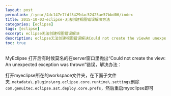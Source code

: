 ```yaml
---
layout: post
permalink: /:year/4dc147e7fdf5429dac52425ae57bbd06/index
title: 2015-10-03-eclipse-无法创建视图错误解决方法
categories: [eclipse]
tags: [eclipse]
excerpt: eclipse无法创建视图错误解决
description: eclipse无法创建视图错误解决Could not create the viewAn unexpected exception was thrown
toc: true
---
```


MyEclipse 打开后有时候莫名的在server窗口里抛出“Could not create the view: An unexpected exception was thrown”错误，解决办法：

打开myeclipse所在的workspace文件夹，在下面子文件夹`.metadata\.plugins\org.eclipse.core.runtime\.settings`删除`com.genuitec.eclipse.ast.deploy.core.prefs`，然后重启myeclipse即可

